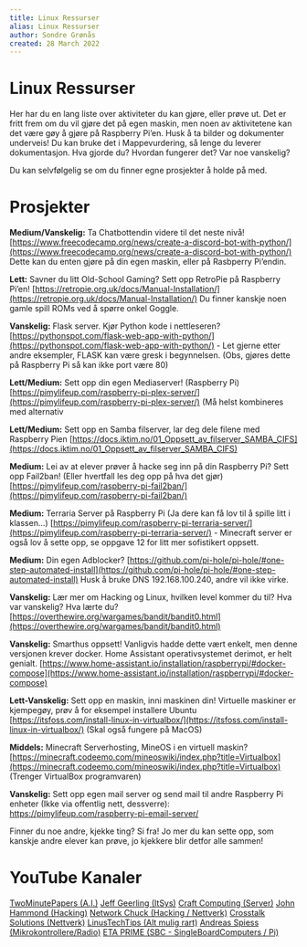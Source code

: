 ```yaml
---
title: Linux Ressurser
alias: Linux Ressurser
author: Sondre Grønås
created: 28 March 2022
---
```

# Linux Ressurser

Her har du en lang liste over aktiviteter du kan gjøre, eller prøve ut. Det er fritt frem om du vil gjøre det på egen maskin, men noen av aktivitetene kan det være gøy å gjøre på Raspberry Pi’en. Husk å ta bilder og dokumenter underveis! Du kan bruke det i Mappevurdering, så lenge du leverer dokumentasjon. Hva gjorde du? Hvordan fungerer det? Var noe vanskelig?

Du kan selvfølgelig se om du finner egne prosjekter å holde på med.

# Prosjekter
**Medium/Vanskelig:** Ta Chatbottendin videre til det neste nivå! [https://www.freecodecamp.org/news/create-a-discord-bot-with-python/](https://www.freecodecamp.org/news/create-a-discord-bot-with-python/) Dette kan du enten gjøre på din egen maskin, eller på Rasbperry Pi’endin.

**Lett:** Savner du litt Old-School Gaming? Sett opp RetroPie på Raspberry Pi’en! [https://retropie.org.uk/docs/Manual-Installation/](https://retropie.org.uk/docs/Manual-Installation/) Du finner kanskje noen gamle spill ROMs ved å spørre onkel Goggle.

**Vanskelig:** Flask server. Kjør Python kode i nettleseren? [https://pythonspot.com/flask-web-app-with-python/](https://pythonspot.com/flask-web-app-with-python/) - Let gjerne etter andre eksempler, FLASK kan være gresk i begynnelsen. (Obs, gjøres dette på Raspberry Pi så kan ikke port være 80)

**Lett/Medium:** Sett opp din egen Mediaserver! (Raspberry Pi) [https://pimylifeup.com/raspberry-pi-plex-server/](https://pimylifeup.com/raspberry-pi-plex-server/) (Må helst kombineres med alternativ

**Lett/Medium:** Sett opp en Samba filserver, lar deg dele filene med Raspberry Pien [https://docs.iktim.no/01_Oppsett_av_filserver_SAMBA_CIFS](https://docs.iktim.no/01_Oppsett_av_filserver_SAMBA_CIFS)

**Medium:** Lei av at elever prøver å hacke seg inn på din Raspberry Pi? Sett opp Fail2ban! (Eller hvertfall les deg opp på hva det gjør) [https://pimylifeup.com/raspberry-pi-fail2ban/](https://pimylifeup.com/raspberry-pi-fail2ban/)

**Medium:** Terraria Server på Raspberry Pi (Ja dere kan få lov til å spille litt i klassen...) [https://pimylifeup.com/raspberry-pi-terraria-server/](https://pimylifeup.com/raspberry-pi-terraria-server/) - Minecraft server er også lov å sette opp, se oppgave 12 for litt mer sofistikert oppsett.

**Medium:** Din egen Adblocker? [https://github.com/pi-hole/pi-hole/#one-step-automated-install](https://github.com/pi-hole/pi-hole/#one-step-automated-install) Husk å bruke DNS 192.168.100.240, andre vil ikke virke.

**Vanskelig:** Lær mer om Hacking og Linux, hvilken level kommer du til? Hva var vanskelig? Hva lærte du? [https://overthewire.org/wargames/bandit/bandit0.html](https://overthewire.org/wargames/bandit/bandit0.html)

**Vanskelig:** Smarthus oppsett! Vanligvis hadde dette vært enkelt, men denne versjonen krever docker. Home Assistant operativsystemet derimot, er helt genialt. [https://www.home-assistant.io/installation/raspberrypi/#docker-compose](https://www.home-assistant.io/installation/raspberrypi/#docker-compose)

**Lett-Vanskelig:** Sett opp en maskin, inni maskinen din! Virtuelle maskiner er kjempegøy, prøv å for eksempel installere Ubuntu [https://itsfoss.com/install-linux-in-virtualbox/](https://itsfoss.com/install-linux-in-virtualbox/) (Skal også fungere på MacOS)

**Middels:** Minecraft Serverhosting, MineOS i en virtuell maskin? [https://minecraft.codeemo.com/mineoswiki/index.php?title=Virtualbox](https://minecraft.codeemo.com/mineoswiki/index.php?title=Virtualbox) (Trenger VirtualBox programvaren)

**Vanskelig:** Sett opp egen mail server og send mail til andre Raspberry Pi enheter (Ikke via offentlig nett, dessverre): https://pimylifeup.com/raspberry-pi-email-server/ 

Finner du noe andre, kjekke ting? Si fra! Jo mer du kan sette opp, som kanskje andre elever kan prøve, jo kjekkere blir detfor alle sammen!


# YouTube Kanaler

[TwoMinutePapers (A.I.)](https://www.youtube.com/c/JeffGeerling)
[Jeff Geerling (ItSys)](https://www.youtube.com/c/JeffGeerling)
[Craft Computing (Server)](https://www.youtube.com/c/CraftComputing)
[John Hammond (Hacking)](https://www.youtube.com/c/JohnHammond010)
[Network Chuck (Hacking / Nettverk)](https://www.youtube.com/c/NetworkChuck)
[Crosstalk Solutions (Nettverk)](https://www.youtube.com/c/CrosstalkSolutions)
[LinusTechTips (Alt mulig rart)](https://www.youtube.com/c/LinusTechTips)
[Andreas Spiess (Mikrokontrollere/Radio)](https://www.youtube.com/c/AndreasSpiess)
[ETA PRIME (SBC - SingleBoardComputers / Pi)](https://www.youtube.com/c/ETAPRIME)
